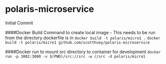 # polaris-microservice
Initial Commit

####Docker Build Command to create local image - This needs to be run from the directory dockerfile is in
`docker build -t polaris/micro1 .`
`docker build -t polaris/micro1 github.com/scotthuey/polaris-microservice`

####Docker run to mount src directory to container for development
`docker run -p 3002:3000 -v $(PWD)/src://src -w //src -d polaris/micro1`
